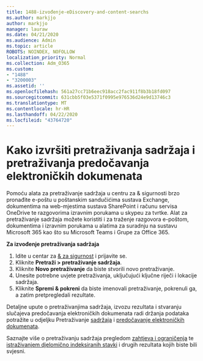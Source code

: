 ```yaml
---
title: 1488-izvođenje-eDiscovery-and-content-searchs
ms.author: markjjo
author: markjjo
manager: lauraw
ms.date: 04/21/2020
ms.audience: Admin
ms.topic: article
ROBOTS: NOINDEX, NOFOLLOW
localization_priority: Normal
ms.collection: Adm_O365
ms.custom:
- "1488"
- "3200003"
ms.assetid: ''
ms.openlocfilehash: 561a27cc71b6eec918acc2fac911f8b3b18fd097
ms.sourcegitcommit: 631cbb5f03e5371f0995e976536d24e9d13746c3
ms.translationtype: MT
ms.contentlocale: hr-HR
ms.lasthandoff: 04/22/2020
ms.locfileid: "43764720"
---
```

# <a name="how-to-perform-content-searches-and-ediscovery-searches"></a>Kako izvršiti pretraživanja sadržaja i pretraživanja predočavanja elektroničkih dokumenata

Pomoću alata za pretraživanje sadržaja u centru za & sigurnosti brzo pronađite e-poštu u poštanskim sandučićima sustava Exchange, dokumentima na web-mjestima sustava SharePoint i računu servisa OneDrive te razgovorima izravnim porukama u skypeu za tvrtke. Alat za pretraživanje sadržaja možete koristiti i za traženje razgovora e-poštom, dokumentima i izravnim porukama u alatima za suradnju na sustavu Microsoft 365 kao što su Microsoft Teams i Grupe za Office 365.

**Za izvođenje pretraživanja sadržaja**

1. Idite u centar za [& za sigurnost](https://protection.office.com) i prijavite se.
2. Kliknite **Pretraži > pretraživanje sadržaja**.
3. Kliknite **Novo pretraživanje** da biste stvorili novo pretraživanje.
4. Unesite potrebne uvjete pretraživanja, uključujući ključne riječi i lokacije sadržaja.  
5. Kliknite **Spremi & pokreni** da biste imenovali pretraživanje, pokrenuli ga, a zatim pretpregledali rezultate.

Detaljne upute o pretraživanjima sadržaja, izvozu rezultata i stvaranju slučajeva predočavanja elektroničkih dokumenata radi držanja podataka potražite u odjeljku Pretraživanje [sadržaja](https://docs.microsoft.com/office365/securitycompliance/content-search) i [predočavanje elektroničkih dokumenata](https://docs.microsoft.com/office365/securitycompliance/ediscovery-cases).

Saznajte više o pretraživanju sadržaja pregledom [zahtjeva i ograničenja](https://docs.microsoft.com/office365/securitycompliance/limits-for-content-search) te [istraživanjem djelomično indeksiranih stavki](https://docs.microsoft.com/office365/securitycompliance/investigating-partially-indexed-items-in-ediscovery) i drugih rezultata kojih biste bili svjesni.